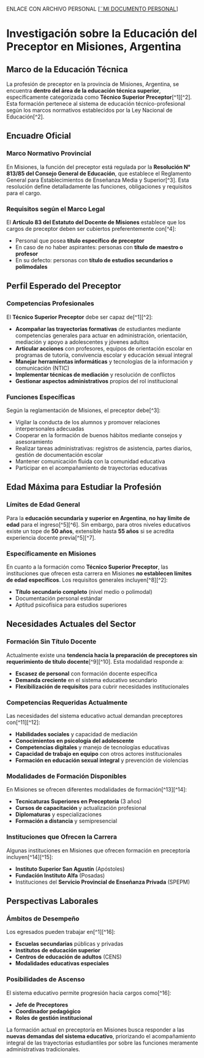 ENLACE CON ARCHIVO PERSONAL
[[¨MI DOCUMENTO PERSONAL](https://docs.google.com/document/d/1h5COShkV8GCrbhlR582LrC5VjzFUlfyuz_j_wTToOkI/edit?usp=sharing)]


# Investigación sobre la Educación del Preceptor en Misiones, Argentina

## Marco de la Educación Técnica

La profesión de preceptor en la provincia de Misiones, Argentina, se encuentra **dentro del área de la educación técnica superior**, específicamente categorizada como **Técnico Superior Preceptor**[^1][^2]. Esta formación pertenece al sistema de educación técnico-profesional según los marcos normativos establecidos por la Ley Nacional de Educación[^2].

## Encuadre Oficial

### Marco Normativo Provincial

En Misiones, la función del preceptor está regulada por la **Resolución N° 813/85 del Consejo General de Educación**, que establece el Reglamento General para Establecimientos de Enseñanza Media y Superior[^3]. Esta resolución define detalladamente las funciones, obligaciones y requisitos para el cargo.

### Requisitos según el Marco Legal

El **Artículo 83 del Estatuto del Docente de Misiones** establece que los cargos de preceptor deben ser cubiertos preferentemente con[^4]:

- Personal que posea **título específico de preceptor**
- En caso de no haber aspirantes: personas con **título de maestro o profesor**
- En su defecto: personas con **título de estudios secundarios o polimodales**


## Perfil Esperado del Preceptor

### Competencias Profesionales

El **Técnico Superior Preceptor** debe ser capaz de[^1][^2]:

- **Acompañar las trayectorias formativas** de estudiantes mediante competencias generales para actuar en administración, orientación, mediación y apoyo a adolescentes y jóvenes adultos
- **Articular acciones** con profesores, equipos de orientación escolar en programas de tutoría, convivencia escolar y educación sexual integral
- **Manejar herramientas informáticas** y tecnologías de la información y comunicación (NTIC)
- **Implementar técnicas de mediación** y resolución de conflictos
- **Gestionar aspectos administrativos** propios del rol institucional


### Funciones Específicas

Según la reglamentación de Misiones, el preceptor debe[^3]:

- Vigilar la conducta de los alumnos y promover relaciones interpersonales adecuadas
- Cooperar en la formación de buenos hábitos mediante consejos y asesoramiento
- Realizar tareas administrativas: registros de asistencia, partes diarios, gestión de documentación escolar
- Mantener comunicación fluida con la comunidad educativa
- Participar en el acompañamiento de trayectorias educativas


## Edad Máxima para Estudiar la Profesión

### Límites de Edad General

Para la **educación secundaria y superior en Argentina**, **no hay límite de edad** para el ingreso[^5][^6]. Sin embargo, para otros niveles educativos existe un tope de **50 años**, extensible hasta **55 años** si se acredita experiencia docente previa[^5][^7].

### Específicamente en Misiones

En cuanto a la formación como **Técnico Superior Preceptor**, las instituciones que ofrecen esta carrera en Misiones **no establecen límites de edad específicos**. Los requisitos generales incluyen[^8][^2]:

- **Título secundario completo** (nivel medio o polimodal)
- Documentación personal estándar
- Aptitud psicofísica para estudios superiores


## Necesidades Actuales del Sector

### Formación Sin Título Docente

Actualmente existe una **tendencia hacia la preparación de preceptores sin requerimiento de título docente**[^9][^10]. Esta modalidad responde a:

- **Escasez de personal** con formación docente específica
- **Demanda creciente** en el sistema educativo secundario
- **Flexibilización de requisitos** para cubrir necesidades institucionales


### Competencias Requeridas Actualmente

Las necesidades del sistema educativo actual demandan preceptores con[^11][^12]:

- **Habilidades sociales** y capacidad de mediación
- **Conocimientos en psicología del adolescente**
- **Competencias digitales** y manejo de tecnologías educativas
- **Capacidad de trabajo en equipo** con otros actores institucionales
- **Formación en educación sexual integral** y prevención de violencias


### Modalidades de Formación Disponibles

En Misiones se ofrecen diferentes modalidades de formación[^13][^14]:

- **Tecnicaturas Superiores en Preceptoría** (3 años)
- **Cursos de capacitación** y actualización profesional
- **Diplomaturas** y especializaciones
- **Formación a distancia** y semipresencial


### Instituciones que Ofrecen la Carrera

Algunas instituciones en Misiones que ofrecen formación en preceptoría incluyen[^14][^15]:

- **Instituto Superior San Agustín** (Apóstoles)
- **Fundación Instituto Alfa** (Posadas)
- Instituciones del **Servicio Provincial de Enseñanza Privada** (SPEPM)


## Perspectivas Laborales

### Ámbitos de Desempeño

Los egresados pueden trabajar en[^1][^16]:

- **Escuelas secundarias** públicas y privadas
- **Institutos de educación superior**
- **Centros de educación de adultos** (CENS)
- **Modalidades educativas especiales**


### Posibilidades de Ascenso

El sistema educativo permite progresión hacia cargos como[^16]:

- **Jefe de Preceptores**
- **Coordinador pedagógico**
- **Roles de gestión institucional**

La formación actual en preceptoría en Misiones busca responder a las **nuevas demandas del sistema educativo**, priorizando el acompañamiento integral de las trayectorias estudiantiles por sobre las funciones meramente administrativas tradicionales.















